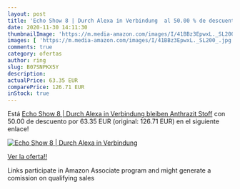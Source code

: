 ```yaml
---
layout: post
title: 'Echo Show 8 | Durch Alexa in Verbindung  al 50.00 % de descuento'
date: 2020-11-30 14:11:30
thumbnailImage: 'https://m.media-amazon.com/images/I/41BBz3EpwxL._SL200_.jpg'
images: [ 'https://m.media-amazon.com/images/I/41BBz3EpwxL._SL200_.jpg' ]
comments: true
category: ofertas
author: ring
slug: B07SNPKX5Y
description:
actualPrice: 63.35 EUR
comparePrice: 126.71 EUR
inStock: true
---
```


Está [Echo Show 8 | Durch Alexa in Verbindung bleiben  Anthrazit Stoff](https://www.amazon.de/dp/B07SNPKX5Y/?tag=tolees0ca-21) con 50.00 de descuento por 63.35 EUR (original: 126.71 EUR) en el siguiente enlace!

[![Echo Show 8 | Durch Alexa in Verbindung ](https://m.media-amazon.com/images/I/41BBz3EpwxL._SL200_.jpg)](https://www.amazon.de/dp/B07SNPKX5Y/?tag=tolees0ca-21)

[Ver la oferta!!](https://www.amazon.de/dp/B07SNPKX5Y/?tag=tolees0ca-21)

Links participate in Amazon Associate program and might generate a comission on qualifying sales



